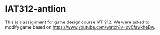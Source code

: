 # IAT312-antlion

This is a assignment for game design course IAT 312. We were asked to modify game based on https://www.youtube.com/watch?v=ov0fswkheBw.

